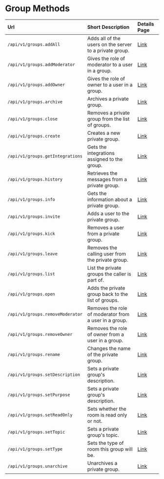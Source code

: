 # Group Methods

| Url | Short Description | Details Page |
| :--- | :--- | :--- |
| `/api/v1/groups.addAll` | Adds all of the users on the server to a private group. | [Link](addAll/) |
| `/api/v1/groups.addModerator` | Gives the role of moderator to a user in a group. | [Link](addModerator/) |
| `/api/v1/groups.addOwner` | Gives the role of owner to a user in a group. | [Link](addOwner/) |
| `/api/v1/groups.archive` | Archives a private group. | [Link](archive/) |
| `/api/v1/groups.close` | Removes a private group from the list of groups. | [Link](close/) |
| `/api/v1/groups.create` | Creates a new private group. | [Link](create/) |
| `/api/v1/groups.getIntegrations` | Gets the integrations assigned to the group. | [Link](getIntegrations/) |
| `/api/v1/groups.history` | Retrieves the messages from a private group. | [Link](history/) |
| `/api/v1/groups.info` | Gets the information about a private group. | [Link](info/) |
| `/api/v1/groups.invite` | Adds a user to the private group. | [Link](invite/) |
| `/api/v1/groups.kick` | Removes a user from a private group. | [Link](kick/) |
| `/api/v1/groups.leave` | Removes the calling user from the private group. | [Link](leave/) |
| `/api/v1/groups.list` | List the private groups the caller is part of. | [Link](list/) |
| `/api/v1/groups.open` | Adds the private group back to the list of groups. | [Link](open/) |
| `/api/v1/groups.removeModerator` | Removes the role of moderator from a user in a group. | [Link](removeModerator/) |
| `/api/v1/groups.removeOwner` | Removes the role of owner from a user in a group. | [Link](removeOwner/) |
| `/api/v1/groups.rename` | Changes the name of the private group. | [Link](rename/) |
| `/api/v1/groups.setDescription` | Sets a private group's description. | [Link](setDescription/) |
| `/api/v1/groups.setPurpose` | Sets a private group's description. | [Link](setPurpose/) |
| `/api/v1/groups.setReadOnly` | Sets whether the room is read only or not. | [Link](setReadOnly/) |
| `/api/v1/groups.setTopic` | Sets a private group's topic. | [Link](setTopic/) |
| `/api/v1/groups.setType` | Sets the type of room this group will be. | [Link](setType/) |
| `/api/v1/groups.unarchive` | Unarchives a private group. | [Link](unarchive/) |

